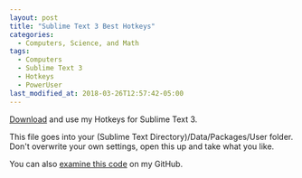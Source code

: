 ```yaml
---
layout: post
title: "Sublime Text 3 Best Hotkeys"
categories:
  - Computers, Science, and Math
tags:
  - Computers
  - Sublime Text 3
  - Hotkeys
  - PowerUser
last_modified_at: 2018-03-26T12:57:42-05:00
---
```

<a href="{{ site.baseurl }}/downloads/Default%20(Windows).sublime-keymap">Download</a> and use my Hotkeys for Sublime Text 3.

This file goes into your (Sublime Text Directory)/Data/Packages/User folder. Don't overwrite your own settings, open this up and take what you like.

You can also <a href="{{ site.github.repo }}/blob/master/downloads/Default%20(Windows).sublime-keymap">examine this code</a> on my GitHub.
